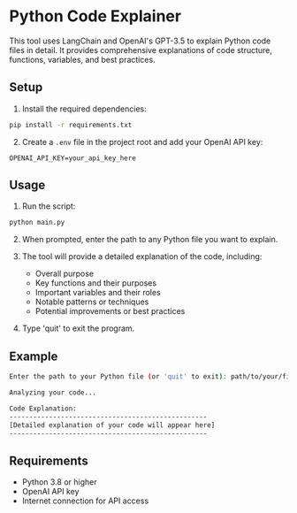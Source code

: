 # Python Code Explainer

This tool uses LangChain and OpenAI's GPT-3.5 to explain Python code files in detail. It provides comprehensive explanations of code structure, functions, variables, and best practices.

## Setup

1. Install the required dependencies:
```bash
pip install -r requirements.txt
```

2. Create a `.env` file in the project root and add your OpenAI API key:
```
OPENAI_API_KEY=your_api_key_here
```

## Usage

1. Run the script:
```bash
python main.py
```

2. When prompted, enter the path to any Python file you want to explain.

3. The tool will provide a detailed explanation of the code, including:
   - Overall purpose
   - Key functions and their purposes
   - Important variables and their roles
   - Notable patterns or techniques
   - Potential improvements or best practices

4. Type 'quit' to exit the program.

## Example

```bash
Enter the path to your Python file (or 'quit' to exit): path/to/your/file.py

Analyzing your code...

Code Explanation:
--------------------------------------------------
[Detailed explanation of your code will appear here]
--------------------------------------------------
```

## Requirements

- Python 3.8 or higher
- OpenAI API key
- Internet connection for API access 